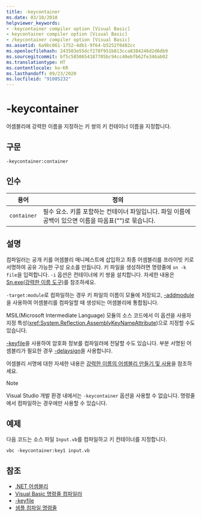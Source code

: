 ```yaml
---
title: -keycontainer
ms.date: 03/10/2018
helpviewer_keywords:
- -keycontainer compiler option [Visual Basic]
- keycontainer compiler option [Visual Basic]
- /keycontainer compiler option [Visual Basic]
ms.assetid: 6a9bc861-1752-4db1-9f64-b5252f0482cc
ms.openlocfilehash: 243583e55dcf278f951b813cca8384246d2d6db9
ms.sourcegitcommit: bf5c5850654187705bc94cc40ebfb62fe346ab02
ms.translationtype: HT
ms.contentlocale: ko-KR
ms.lasthandoff: 09/23/2020
ms.locfileid: "91085232"
---
```

# <a name="-keycontainer"></a>-keycontainer

어셈블리에 강력한 이름을 지정하는 키 쌍의 키 컨테이너 이름을 지정합니다.  
  
## <a name="syntax"></a>구문  
  
```console  
-keycontainer:container  
```  
  
## <a name="arguments"></a>인수  
  
|용어|정의|  
|---|---|  
|`container`|필수 요소. 키를 포함하는 컨테이너 파일입니다. 파일 이름에 공백이 있으면 이름을 따옴표("")로 묶습니다.|  
  
## <a name="remarks"></a>설명  

 컴파일러는 공개 키를 어셈블리 매니페스트에 삽입하고 최종 어셈블리를 프라이빗 키로 서명하여 공유 가능한 구성 요소를 만듭니다. 키 파일을 생성하려면 명령줄에 `sn -k file`을 입력합니다. `-i` 옵션은 컨테이너에 키 쌍을 설치합니다. 자세한 내용은 [Sn.exe(강력한 이름 도구)](../../../framework/tools/sn-exe-strong-name-tool.md)를 참조하세요.  
  
 `-target:module`로 컴파일하는 경우 키 파일의 이름이 모듈에 저장되고, [-addmodule](addmodule.md)을 사용하여 어셈블리를 컴파일할 때 생성되는 어셈블리에 통합됩니다.  
  
 MSIL(Microsoft Intermediate Language) 모듈의 소스 코드에서 이 옵션을 사용자 지정 특성(<xref:System.Reflection.AssemblyKeyNameAttribute>)으로 지정할 수도 있습니다.  
  
 [-keyfile](keyfile.md)을 사용하여 암호화 정보를 컴파일러에 전달할 수도 있습니다. 부분 서명된 어셈블리가 필요한 경우 [-delaysign](delaysign.md)을 사용합니다.  
  
 어셈블리 서명에 대한 자세한 내용은 [강력한 이름의 어셈블리 만들기 및 사용](../../../standard/assembly/create-use-strong-named.md)을 참조하세요.  
  
> [!NOTE]
> Visual Studio 개발 환경 내에서는 `-keycontainer` 옵션을 사용할 수 없습니다. 명령줄에서 컴파일하는 경우에만 사용할 수 있습니다.  
  
## <a name="example"></a>예제  

 다음 코드는 소스 파일 `Input.vb`를 컴파일하고 키 컨테이너를 지정합니다.  
  
```console  
vbc -keycontainer:key1 input.vb  
```  
  
## <a name="see-also"></a>참조

- [.NET 어셈블리](../../../standard/assembly/index.md)
- [Visual Basic 명령줄 컴파일러](index.md)
- [-keyfile](keyfile.md)
- [샘플 컴파일 명령줄](sample-compilation-command-lines.md)
